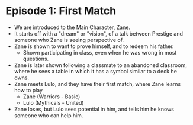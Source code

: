 
# Episode 1: First Match 
- We are introduced to the Main Character, Zane.
- It starts off with a "dream" or "vision", of a talk between Prestige and 
someone who Zane is seeing perspective of.
- Zane is shown to want to prove himself, and to redeem his father. 
  - Shown participating in class, even when he was wrong in most questions.
- Zane is later shown following a classmate to an abandoned classroom, where 
    he sees a table in which it has a symbol similar to a deck he owns. 
- Zane meets Lulo, and they have their first match, where Zane learns how to play
  - Zane (Warriors - Basic)
  - Lulo (Mythicals - United)
- Zane loses, but Lulo sees potential in him, and tells him he knows someone 
who can help him.
